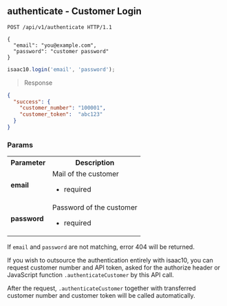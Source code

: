 ## authenticate - Customer Login

```http
POST /api/v1/authenticate HTTP/1.1

{
  "email": "you@example.com",
  "password": "customer password"
}
```

```javascript
isaac10.login('email', 'password');
```

> Response

```json
{
  "success": {
    "customer_number": "100001",
    "customer_token":  "abc123"
  }
}
```

### Params

<table>
  <tr>
    <th>Parameter</th>
    <th>Description</th>
  </tr>
  <tr>
    <td><strong>email</strong></td>
    <td>
      Mail of the customer
      <ul>
        <li> required </li>
      </ul>  
    </td>
   </tr>
   <tr>
     <td><strong>password</strong></td>
     <td>
       Password of the customer
       <ul>
         <li> required </li>
       </ul>  
     </td>
    </tr>
  </table>

If `email` and `password` are not matching, error 404 will be returned.


If you wish to outsource the authentication entirely with isaac10, you can request customer number and API token, asked for the authorize header or JavaScript function `.authenticateCustomer` by this API call.

After the request, `.authenticateCustomer` together with transferred customer number and customer token will be called automatically.
